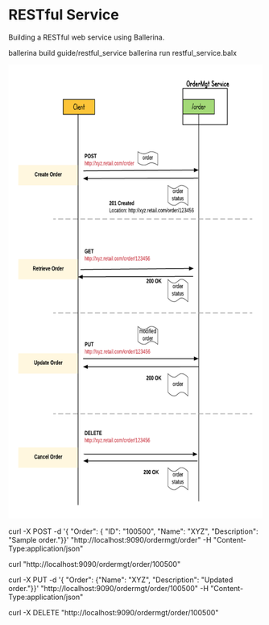 # RESTful Service 

Building a RESTful web service using Ballerina. 



ballerina build guide/restful_service
ballerina run restful_service.balx 


<img src="images/restful_service.png" width="660" height="900" title="Order Management Service">

curl -X POST -d '{ "Order": { "ID": "100500", "Name": "XYZ", "Description": "Sample order."}}'  "http://localhost:9090/ordermgt/order" -H "Content-Type:application/json"

curl "http://localhost:9090/ordermgt/order/100500" 

curl -X PUT -d '{ "Order": {"Name": "XYZ", "Description": "Updated order."}}'  "http://localhost:9090/ordermgt/order/100500" -H "Content-Type:application/json"


curl -X DELETE "http://localhost:9090/ordermgt/order/100500"